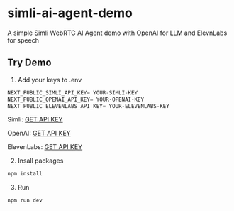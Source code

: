 # simli-ai-agent-demo
 A simple Simli WebRTC AI Agent demo with OpenAI for LLM and ElevnLabs for speech

 ## Try Demo
 1. Add your keys to .env
```js
NEXT_PUBLIC_SIMLI_API_KEY= YOUR-SIMLI-KEY
NEXT_PUBLIC_OPENAI_API_KEY= YOUR-OPENAI-KEY
NEXT_PUBLIC_ELEVENLABS_API_KEY= YOUR-ELEVENLABS-KEY
```

Simli: [GET API KEY](https://www.simli.com/profile)

OpenAI: [GET API KEY](https://platform.openai.com/settings/profile?tab=api-keys)

ElevenLabs: [GET API KEY](https://elevenlabs.io/app)

2. Insall packages
```bash
npm install
```

3. Run
```bash
npm run dev
```
